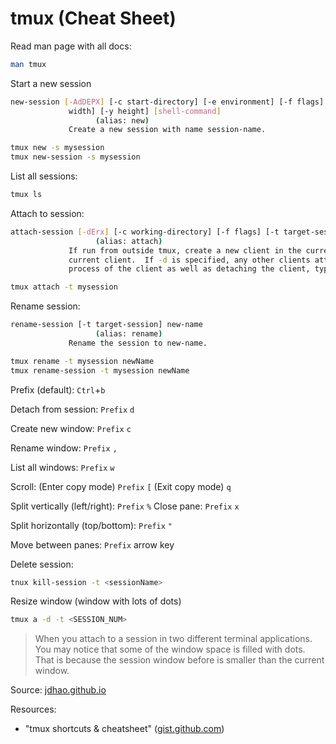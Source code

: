 # tmux (Cheat Sheet)

Read man page with all docs:

```sh
man tmux
```

Start a new session

```sh
new-session [-AdDEPX] [-c start-directory] [-e environment] [-f flags] [-F format] [-n window-name] [-s session-name] [-t group-name] [-x
             width] [-y height] [shell-command]
                   (alias: new)
             Create a new session with name session-name.
```

```sh
tmux new -s mysession
tmux new-session -s mysession
```

List all sessions:

```sh
tmux ls
```

Attach to session:

```sh
attach-session [-dErx] [-c working-directory] [-f flags] [-t target-session]
                   (alias: attach)
             If run from outside tmux, create a new client in the current terminal and attach it to target-session.  If used from inside, switch the
             current client.  If -d is specified, any other clients attached to the session are detached.  If -x is given, send SIGHUP to the parent
             process of the client as well as detaching the client, typically causing it to exit.  -f sets a comma-separated list of client flags.
```

```sh
tmux attach -t mysession
```

Rename session:

```sh
rename-session [-t target-session] new-name
                   (alias: rename)
             Rename the session to new-name.
```

```sh
tmux rename -t mysession newName
tmux rename-session -t mysession newName
```

Prefix (default): `Ctrl`+`b`

Detach from session: `Prefix` `d`

Create new window: `Prefix` `c`

Rename window: `Prefix` `,`

List all windows: `Prefix` `w`

Scroll: (Enter copy mode) `Prefix` `[` (Exit copy mode) `q`

Split vertically (left/right): `Prefix` `%`
Close pane: `Prefix` `x`

Split horizontally (top/bottom): `Prefix` `"`

Move between panes: `Prefix` arrow key

Delete session: 

```sh
tnux kill-session -t <sessionName>
```

Resize window (window with lots of dots)

```sh
tmux a -d -t <SESSION_NUM>
```

> When you attach to a session in two different terminal applications.
> You may notice that some of the window space is filled with dots. 
> That is because the session window before is smaller than the current window.

Source: [jdhao.github.io](https://jdhao.github.io/2018/10/23/tmux_questions_and_trouble_shooting/)

Resources:

- "tmux shortcuts & cheatsheet" ([gist.github.com](https://gist.github.com/MohamedAlaa/2961058))
